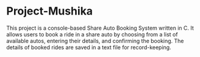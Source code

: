 # Project-Mushika
This project is a console-based Share Auto Booking System written in C. It allows users to book a ride in a share auto by choosing from a list of available autos, entering their details, and confirming the booking. The details of booked rides are saved in a text file for record-keeping.
